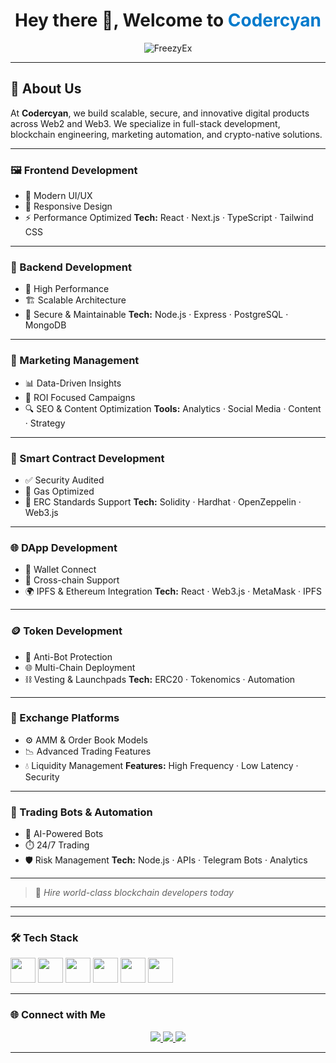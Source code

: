 <h1 align="center">Hey there 👋, Welcome to <span style="color:#007acc">Codercyan</span></h1>

<p align="center">
  <img src="https://komarev.com/ghpvc/?username=FreezyEx&label=Profile%20views&color=0e75b6&style=flat" alt="FreezyEx" />
</p>


---





## 🧠 About Us

At **Codercyan**, we build scalable, secure, and innovative digital products across Web2 and Web3. We specialize in full-stack development, blockchain engineering, marketing automation, and crypto-native solutions.

---

### 🖼️ Frontend Development

* 🎨 Modern UI/UX
* 📱 Responsive Design
* ⚡ Performance Optimized
  **Tech:** React · Next.js · TypeScript · Tailwind CSS

---

### 🔧 Backend Development

* 🚀 High Performance
* 🏗️ Scalable Architecture
* 🔐 Secure & Maintainable
  **Tech:** Node.js · Express · PostgreSQL · MongoDB

---

### 📢 Marketing Management

* 📊 Data-Driven Insights
* 🎯 ROI Focused Campaigns
* 🔍 SEO & Content Optimization
  **Tools:** Analytics · Social Media · Content · Strategy

---

### 🔐 Smart Contract Development

* ✅ Security Audited
* 🧪 Gas Optimized
* 📄 ERC Standards Support
  **Tech:** Solidity · Hardhat · OpenZeppelin · Web3.js

---

### 🌐 DApp Development

* 🔗 Wallet Connect
* 🔄 Cross-chain Support
* 🌍 IPFS & Ethereum Integration
  **Tech:** React · Web3.js · MetaMask · IPFS

---

### 🪙 Token Development

* 🤖 Anti-Bot Protection
* 🌐 Multi-Chain Deployment
* ⛓️ Vesting & Launchpads
  **Tech:** ERC20 · Tokenomics · Automation

---

### 💱 Exchange Platforms

* ⚙️ AMM & Order Book Models
* 📉 Advanced Trading Features
* 💧 Liquidity Management
  **Features:** High Frequency · Low Latency · Security

---

### 🤖 Trading Bots & Automation

* 🧠 AI-Powered Bots
* ⏱️ 24/7 Trading
* 🛡️ Risk Management
  **Tech:** Node.js · APIs · Telegram Bots · Analytics

---

> 🧊 *Hire world-class blockchain developers today*

---



---

### 🛠️ Tech Stack

<p align="left">
  <img src="https://cdn.jsdelivr.net/gh/devicons/devicon/icons/javascript/javascript-original.svg" width="40" height="40"/>
  <img src="https://cdn.jsdelivr.net/gh/devicons/devicon/icons/nodejs/nodejs-original.svg" width="40" height="40"/>
  <img src="https://cdn.jsdelivr.net/gh/devicons/devicon/icons/react/react-original.svg" width="40" height="40"/>
  <img src="https://cdn.jsdelivr.net/gh/devicons/devicon/icons/solidity/solidity-original.svg" width="40" height="40"/>
  <img src="https://cdn.jsdelivr.net/gh/devicons/devicon/icons/git/git-original.svg" width="40" height="40"/>
  <img src="https://cdn.jsdelivr.net/gh/devicons/devicon/icons/github/github-original.svg" width="40" height="40"/>
</p>

---

### 🌐 Connect with Me

<p align="center">
  <a href="https://twitter.com/codercyan1" target="_blank">
    <img src="https://img.shields.io/badge/Twitter-1DA1F2?style=for-the-badge&logo=twitter&logoColor=white" />
  </a>
  <a href="https://t.me/codercyan" target="_blank">
    <img src="https://img.shields.io/badge/Telegram-0088cc?style=for-the-badge&logo=telegram&logoColor=white" />
  </a>
<a href="https://youtube.com/@codercyan" target="_blank">
  <img src="https://img.shields.io/badge/YouTube-FF0000?style=for-the-badge&logo=youtube&logoColor=white" />
</a>

</p>

---
